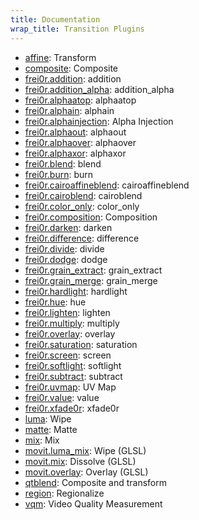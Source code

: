 ```yaml
---
title: Documentation
wrap_title: Transition Plugins
---
```

* [affine](../TransitionAffine/): Transform
* [composite](../TransitionComposite/): Composite
* [frei0r.addition](../TransitionFrei0r-addition/): addition
* [frei0r.addition_alpha](../TransitionFrei0r-addition_alpha/): addition_alpha
* [frei0r.alphaatop](../TransitionFrei0r-alphaatop/): alphaatop
* [frei0r.alphain](../TransitionFrei0r-alphain/): alphain
* [frei0r.alphainjection](../TransitionFrei0r-alphainjection/): Alpha Injection
* [frei0r.alphaout](../TransitionFrei0r-alphaout/): alphaout
* [frei0r.alphaover](../TransitionFrei0r-alphaover/): alphaover
* [frei0r.alphaxor](../TransitionFrei0r-alphaxor/): alphaxor
* [frei0r.blend](../TransitionFrei0r-blend/): blend
* [frei0r.burn](../TransitionFrei0r-burn/): burn
* [frei0r.cairoaffineblend](../TransitionFrei0r-cairoaffineblend/): cairoaffineblend
* [frei0r.cairoblend](../TransitionFrei0r-cairoblend/): cairoblend
* [frei0r.color_only](../TransitionFrei0r-color_only/): color_only
* [frei0r.composition](../TransitionFrei0r-composition/): Composition
* [frei0r.darken](../TransitionFrei0r-darken/): darken
* [frei0r.difference](../TransitionFrei0r-difference/): difference
* [frei0r.divide](../TransitionFrei0r-divide/): divide
* [frei0r.dodge](../TransitionFrei0r-dodge/): dodge
* [frei0r.grain_extract](../TransitionFrei0r-grain_extract/): grain_extract
* [frei0r.grain_merge](../TransitionFrei0r-grain_merge/): grain_merge
* [frei0r.hardlight](../TransitionFrei0r-hardlight/): hardlight
* [frei0r.hue](../TransitionFrei0r-hue/): hue
* [frei0r.lighten](../TransitionFrei0r-lighten/): lighten
* [frei0r.multiply](../TransitionFrei0r-multiply/): multiply
* [frei0r.overlay](../TransitionFrei0r-overlay/): overlay
* [frei0r.saturation](../TransitionFrei0r-saturation/): saturation
* [frei0r.screen](../TransitionFrei0r-screen/): screen
* [frei0r.softlight](../TransitionFrei0r-softlight/): softlight
* [frei0r.subtract](../TransitionFrei0r-subtract/): subtract
* [frei0r.uvmap](../TransitionFrei0r-uvmap/): UV Map
* [frei0r.value](../TransitionFrei0r-value/): value
* [frei0r.xfade0r](../TransitionFrei0r-xfade0r/): xfade0r
* [luma](../TransitionLuma/): Wipe
* [matte](../TransitionMatte/): Matte
* [mix](../TransitionMix/): Mix
* [movit.luma_mix](../TransitionMovit-luma_mix/): Wipe (GLSL)
* [movit.mix](../TransitionMovit-mix/): Dissolve (GLSL)
* [movit.overlay](../TransitionMovit-overlay/): Overlay (GLSL)
* [qtblend](../TransitionQtblend/): Composite and transform
* [region](../TransitionRegion/): Regionalize
* [vqm](../TransitionVqm/): Video Quality Measurement
